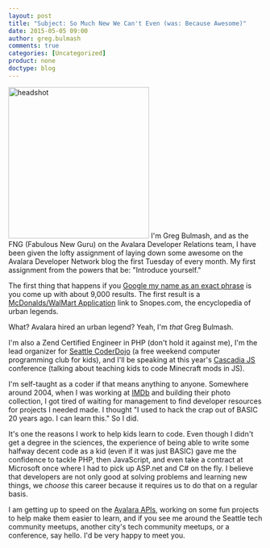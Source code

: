```yaml
---
layout: post
title: "Subject: So Much New We Can't Even (was: Because Awesome)"
date: 2015-05-05 09:00
author: greg.bulmash
comments: true
categories: [Uncategorized]
product: none
doctype: blog
---
```

<img class="alignleft size-medium wp-image-9157" src="http://developer.avalara.com/wp-content/uploads/2015/05/headshot-279x300.jpg" alt="headshot" width="279" height="300" /> I'm Greg Bulmash, and as the FNG (Fabulous New Guru) on the Avalara Developer Relations team, I have been given the lofty assignment of laying down some awesome on the Avalara Developer Network blog the first Tuesday of every month. My first assignment from the powers that be: "Introduce yourself."

The first thing that happens if you <a href="https://www.google.com/#newwindow=1&amp;q=%22Greg+Bulmash%22">Google my name as an exact phrase</a> is you come up with about 9,000 results. The first result is a <a href="http://www.snopes.com/humor/letters/mcdonaldsapp.asp">McDonalds/WalMart Application</a> link to Snopes.com, the encyclopedia of urban legends.

What? Avalara hired an urban legend? Yeah, I'm <em>that</em> Greg Bulmash.

I'm also a Zend Certified Engineer in PHP (don't hold it against me), I'm the lead organizer for <a href="http://www.seattlecoderdojo.com">Seattle CoderDojo</a> (a free weekend computer programming club for kids), and I'll be speaking at this year's <a href="http://2015.cascadiajs.com/">Cascadia JS</a> conference (talking about teaching kids to code Minecraft mods in JS).

I'm self-taught as a coder if that means anything to anyone. Somewhere around 2004, when I was working at <a href="http://www.imdb.com">IMDb</a> and building their photo collection, I got tired of waiting for management to find developer resources for projects I needed made. I thought "I used to hack the crap out of BASIC 20 years ago. I can learn this." So I did.

It's one the reasons I work to help kids learn to code. Even though I didn't get a degree in the sciences, the experience of being able to write some halfway decent code as a kid (even if it was just BASIC) gave me the confidence to tackle PHP, then JavaScript, and even take a contract at Microsoft once where I had to pick up ASP.net and C# on the fly. I believe that developers are not only good at solving problems and learning new things, we <em>choose</em> this career because it requires us to do that on a regular basis.

I am getting up to speed on the <a href="http://developer.avalara.com/wp-content/apireference/master/">Avalara APIs</a>, working on some fun projects to help make them easier to learn, and if you see me around the Seattle tech community meetups, another city's tech community meetups, or a conference, say hello. I'd be very happy to meet you.
